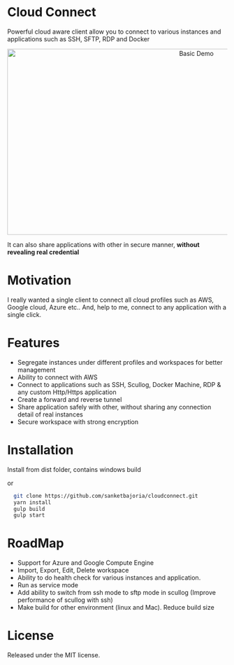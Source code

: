 # Cloud Connect
Powerful cloud aware client allow you to connect to various instances and applications such as SSH, SFTP, RDP and Docker

<div style="text-align:center"><img src="https://raw.githubusercontent.com/sanketbajoria/cloudconnect/master/example/cloudconnectoptimize.gif" width="850" height="425" title="Basic Demo" /></div>

It can also share applications with other in secure manner, <b>without revealing real credential</b>

# Motivation
I really wanted a single client to connect all cloud profiles such as AWS, Google cloud, Azure etc.. And, help to me, connect to any application with a single click.

# Features
- Segregate instances under different profiles and workspaces for better management
- Ability to connect with AWS
- Connect to applications such as SSH, Scullog, Docker Machine, RDP & any custom Http/Https application
- Create a forward and reverse tunnel
- Share application safely with other, without sharing any connection detail of real instances
- Secure workspace with strong encryption

# Installation
Install from dist folder, contains windows build 

or

```sh
  git clone https://github.com/sanketbajoria/cloudconnect.git
  yarn install
  gulp build
  gulp start
```

# RoadMap
- Support for Azure and Google Compute Engine
- Import, Export, Edit, Delete workspace
- Ability to do health check for various instances and application.
- Run as service mode
- Add ability to switch from ssh mode to sftp mode in scullog (Improve performance of scullog with ssh)
- Make build for other environment (linux and Mac). Reduce build size

# License
Released under the MIT license.

